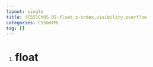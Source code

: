 ```yaml
---
layout: single
title: (CSS)Ch05.02-float,z-index,visibility,overflow
categories: CSS&HTML
tag: []
---
```


1. # float
   